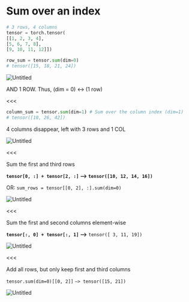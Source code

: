 # Sum over an index

```python
# 3 rows, 4 columns
tensor = torch.tensor(
[[1, 2, 3, 4], 
[5, 6, 7, 8], 
[9, 10, 11, 12]])

row_sum = tensor.sum(dim=0) 
# tensor([15, 18, 21, 24])
```

![Untitled](Sum%20over%20an%20index%208e5f325c799447948ab6fc98514a56ea/Untitled.png)

AND 1 ROW. Thus, (dim = 0) ↔ (1 row)

<<<

```python
column_sum = tensor.sum(dim=1) # Sum over the column index (dim=1)
# tensor([10, 26, 42])
```

4 columns disappear, left with 3 rows and 1 COL

![Untitled](Sum%20over%20an%20index%208e5f325c799447948ab6fc98514a56ea/Untitled%201.png)

<<<

Sum the first and third rows

**`tensor[0, :] + tensor[2, :]` —> `tensor([10, 12, 14, 16])`**

OR: `sum_rows = tensor[[0, 2], :].sum(dim=0)`

![Untitled](Sum%20over%20an%20index%208e5f325c799447948ab6fc98514a56ea/Untitled%202.png)

<<<

Sum the first and second columns element-wise 

**`tensor[:, 0] + tensor[:, 1]` —>**  `tensor([ 3, 11, 19])`

![Untitled](Sum%20over%20an%20index%208e5f325c799447948ab6fc98514a56ea/Untitled%203.png)

<<<

Add all rows, but only keep first and third columns

`tensor.sum(dim=0)[[0, 2]]` `—> tensor([15, 21])`

![Untitled](Sum%20over%20an%20index%208e5f325c799447948ab6fc98514a56ea/Untitled%204.png)